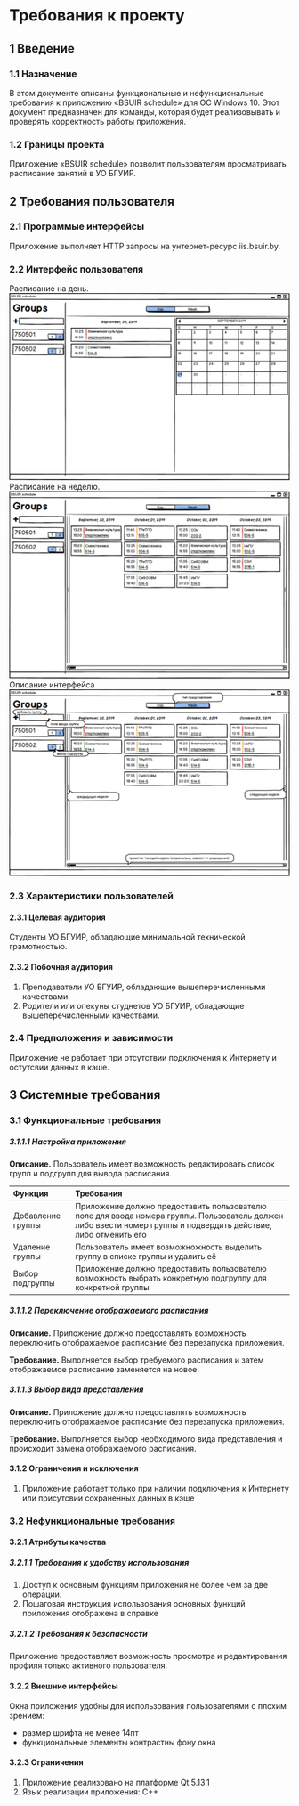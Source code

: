 # Требования к проекту
## 1 Введение
### 1.1 Назначение
В этом документе описаны функциональные и нефункциональные требования к приложению «BSUIR sсhedule» для ОС Windows 10. Этот документ предназначен для команды, которая будет реализовывать и проверять корректность работы приложения. 
### 1.2 Границы проекта
Приложение «BSUIR sсhedule» позволит пользователям просматривать расписание занятий в УО БГУИР.
## 2 Требования пользователя
### 2.1 Программые интерфейсы
Приложение выполняет HTTP запросы на унтернет-ресурс iis.bsuir.by. 
### 2.2 Интерфейс пользователя
Расписание на день.
![Расписание на день](https://github.com/AnjeyNov/TRTPO-Project/blob/master/Images/Mockups/Day's%20schedule.png)
Расписание на неделю.
![Расписание на неделю](https://github.com/AnjeyNov/TRTPO-Project/blob/master/Images/Mockups/Week's%20schedule.png)
Описание интерфейса
![Описание интерфейса](https://github.com/AnjeyNov/TRTPO-Project/blob/master/Images/Mockups/Week's%20schedule%20with%20discripshion.png)
### 2.3 Характеристики пользователей
#### 2.3.1 Целевая аудитория
Студенты УО БГУИР, обладающие минимальной технической грамотностью.
#### 2.3.2 Побочная аудитория
1. Преподаватели УО БГУИР, обладающие вышеперечисленными качествами.
2. Родители или опекуны студнетов УО БГУИР, обладающие вышеперечисленными качествами.
### 2.4 Предположения и зависимости
Приложение не работает при отсутствии подключения к Интернету и остутсвии данных в кэше.
## 3 Системные требования
### 3.1 Функциональные требования
##### 3.1.1.1 Настройка приложения
**Описание.** Пользователь имеет возможность редактировать список групп и подгрупп для вывода расписания.

| Функция | Требования | 
|:---|:---|
| Добавление группы | Приложение должно предоставить пользователю поле для ввода номера группы. Пользователь должен либо ввести номер группы и подвердить действие, либо отменить его |
| Удаление группы | Пользователь имеет возможножность выделить группу в списке группы и удалить её |
| Выбор подгруппы | Приложение должно предоставить пользователю возможность выбрать конкретную подгруппу для конкретной группы |

##### 3.1.1.2 Переключение отображаемого расписания
**Описание.** Приложение должно предоставлять возможность переключить отображаемое расписание без перезапуска приложения.

**Требование.** Выполняется выбор требуемого расписания и затем отображаемое расписание заменяется на новое.

##### 3.1.1.3 Выбор вида представления
**Описание.** Приложение должно предоставлять возможность переключить отображаемое расписание без перезапуска приложения.

**Требование.** Выполняется выбор необходимого вида представления и происходит замена отображаемого расписания.

#### 3.1.2 Ограничения и исключения
1. Приложение работает только при наличии подключения к Интернету или присутсвии сохраненных данных в кэше
### 3.2 Нефункциональные требования
#### 3.2.1 Атрибуты качества
##### 3.2.1.1 Требования к удобству использования
1. Доступ к основным функциям приложения не более чем за две операции.
2. Пошаговая инструкция использования основных функций приложения отображена в справке
##### 3.2.1.2 Требования к безопасности
Приложение предоставляет возможность просмотра и редактирования профиля только активного пользователя.
#### 3.2.2 Внешние интерфейсы
Окна приложения удобны для использования пользователями с плохим зрением:
  * размер шрифта не менее 14пт
  * функциональные элементы контрастны фону окна
#### 3.2.3 Ограничения
1. Приложение реализовано на платформе Qt 5.13.1
2. Язык реализации приложения: С++
